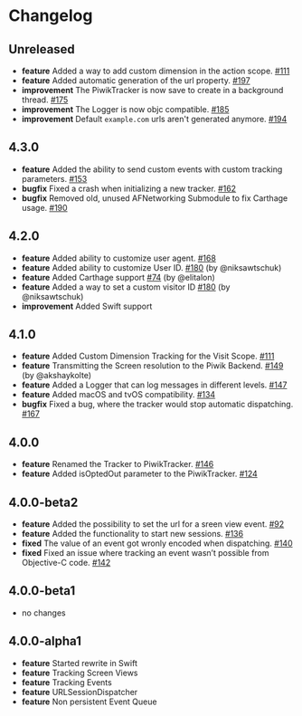 # Changelog

## Unreleased
* **feature** Added a way to add custom dimension in the action scope. [#111](https://github.com/piwik/piwik-sdk-ios/issues/111)
* **feature** Added automatic generation of the url property. [#197](https://github.com/piwik/piwik-sdk-ios/issues/197)
* **improvement** The PiwikTracker is now save to create in a background thread. [#175](https://github.com/piwik/piwik-sdk-ios/pull/175)
* **improvement** The Logger is now objc compatible. [#185](https://github.com/piwik/piwik-sdk-ios/issues/185)
* **improvement** Default `example.com` urls aren't generated anymore. [#194](https://github.com/piwik/piwik-sdk-ios/pull/195)

## 4.3.0
* **feature** Added the ability to send custom events with custom tracking parameters. [#153](https://github.com/piwik/piwik-sdk-ios/issues/153)
* **bugfix** Fixed a crash when initializing a new tracker. [#162](https://github.com/piwik/piwik-sdk-ios/issues/162)
* **bugfix** Removed old, unused AFNetworking Submodule to fix Carthage usage. [#190](https://github.com/piwik/piwik-sdk-ios/issues/190)

## 4.2.0
* **feature** Added ability to customize user agent. [#168](https://github.com/piwik/piwik-sdk-ios/pull/168)
* **feature** Added ability to customize User ID.
[#180](https://github.com/piwik/piwik-sdk-ios/issues/180) (by @niksawtschuk)
* **feature** Added Carthage support [#74](https://github.com/piwik/piwik-sdk-ios/issues/74) (by @elitalon)
* **feature** Added a way to set a custom visitor ID [#180](https://github.com/piwik/piwik-sdk-ios/pull/181) (by @niksawtschuk)
* **improvement** Added Swift support

## 4.1.0
* **feature** Added Custom Dimension Tracking for the Visit Scope. [#111](https://github.com/piwik/piwik-sdk-ios/issues/111)
* **feature** Transmitting the Screen resolution to the Piwik Backend. [#149](https://github.com/piwik/piwik-sdk-ios/issues/149) (by @akshaykolte)
* **feature** Added a Logger that can log messages in different levels. [#147](https://github.com/piwik/piwik-sdk-ios/issues/147)
* **feature** Added macOS and tvOS compatibility. [#134](https://github.com/piwik/piwik-sdk-ios/issues/134)
* **bugfix** Fixed a bug, where the tracker would stop automatic dispatching. [#167](https://github.com/piwik/piwik-sdk-ios/issues/167)

## 4.0.0
* **feature** Renamed the Tracker to PiwikTracker. [#146](https://github.com/piwik/piwik-sdk-ios/issues/146)
* **feature** Added isOptedOut parameter to the PiwikTracker. [#124](https://github.com/piwik/piwik-sdk-ios/issues/124)

## 4.0.0-beta2
* **feature** Added the possibility to set the url for a sreen view event. [#92](https://github.com/piwik/piwik-sdk-ios/issues/92)
* **feature** Added the functionality to start new sessions. [#136](https://github.com/piwik/piwik-sdk-ios/issues/136)
* **fixed** The value of an event got wronly encoded when dispatching. [#140](https://github.com/piwik/piwik-sdk-ios/pull/140)
* **fixed** Fixed an issue where tracking an event wasn’t possible from Objective-C code. [#142](https://github.com/piwik/piwik-sdk-ios/issues/142)

## 4.0.0-beta1
* no changes

## 4.0.0-alpha1
* **feature** Started rewrite in Swift
* **feature** Tracking Screen Views
* **feature** Tracking Events
* **feature** URLSessionDispatcher
* **feature** Non persistent Event Queue
